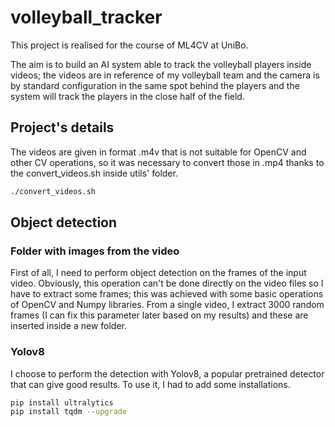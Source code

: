 # volleyball_tracker

This project is realised for the course of ML4CV at UniBo. 

The aim is to build an AI system able to track the volleyball players inside videos; the videos are in reference of my volleyball team and the camera is by standard configuration in the same spot behind the players and the system will track the players in the close half of the field.

## Project's details
The videos are given in format .m4v that is not suitable for OpenCV and other CV operations, so it was necessary to convert those in .mp4 thanks to the convert_videos.sh inside utils' folder.
```bash
./convert_videos.sh
```

## Object detection
### Folder with images from the video
First of all, I need to perform object detection on the frames of the input video. Obviously, this operation can't be done directly on the video files so I have to extract some frames; this was achieved with some basic operations of OpenCV and Numpy libraries.
From a single video, I extract 3000 random frames (I can fix this parameter later based on my results) and these are inserted inside a new folder.

### Yolov8
I choose to perform the detection with Yolov8, a popular pretrained detector that can give good results. 
To use it, I had to add some installations.
```bash
pip install ultralytics
pip install tqdm --upgrade
```
